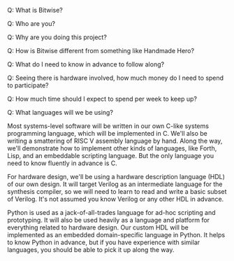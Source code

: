 Q: What is Bitwise?

Q: Who are you?

Q: Why are you doing this project?

Q: How is Bitwise different from something like Handmade Hero?

Q: What do I need to know in advance to follow along?

Q: Seeing there is hardware involved, how much money do I need to spend to participate?

Q: How much time should I expect to spend per week to keep up?

Q: What languages will we be using?

Most systems-level software will be written in our own C-like systems programming language, which
will be implemented in C. We'll also be writing a smattering of RISC V assembly language by hand.
Along the way, we'll demonstrate how to implement other kinds of languages, like Forth, Lisp, and
an embeddable scripting language. But the only language you need to know fluently in advance is C.

For hardware design, we'll be using a hardware description language (HDL) of our own design. It will
target Verilog as an intermediate language for the synthesis compiler, so we will need to learn to
read and write a basic subset of Verilog. It's not assumed you know Verilog or any other HDL in advance.

Python is used as a jack-of-all-trades language for ad-hoc scripting and prototyping. It will also be
used heavily as a language and platform for everything related to hardware design. Our custom HDL
will be implemented as an embedded domain-specific language in Python. It helps to know Python in
advance, but if you have experience with similar languages, you should be able to pick it up along the way.


